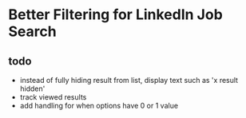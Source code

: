 # Better Filtering for LinkedIn Job Search

## todo
* instead of fully hiding result from list, display text such as 'x result hidden'
* track viewed results
* add handling for when options have 0 or 1 value